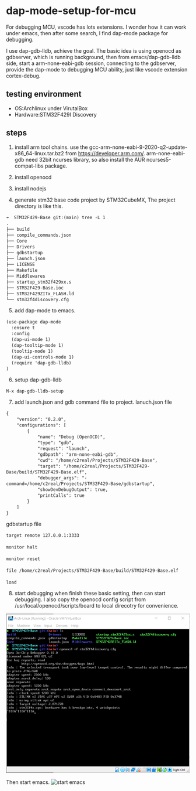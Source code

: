 # dap-mode-setup-for-mcu

For debugging MCU, vscode has lots extensions. I wonder how it can work under emacs, then after some search, I find dap-mode package for debugging.

I use dap-gdb-lldb, achieve the goal. The basic idea is using openocd as gdbserver, which is running background, then from emacs/dap-gdb-lldb side, start a arm-none-eabi-gdb session, connecting to the gdbserver, provide the dap-mode to debugging MCU ability, just like vscode extension cortex-debug.

## testing environment
+ OS:Archlinux under VirutalBox
+ Hardware:STM32F429I Discovery

## steps
1. install arm tool chains.
   use the gcc-arm-none-eabi-9-2020-q2-update-x86_64-linux.tar.bz2 from https://developer.arm.com/. 
   arm-none-eabi-gdb need 32bit ncurses library, so also install the AUR ncurses5-compat-libs package.

2. install openocd
3. install nodejs
4. generate stm32 base code project by STM32CubeMX, The project directory is like this.
```
➜  STM32F429-Base git:(main) tree -L 1
.
├── build
├── compile_commands.json
├── Core
├── Drivers
├── gdbstartup
├── launch.json
├── LICENSE
├── Makefile
├── Middlewares
├── startup_stm32f429xx.s
├── STM32F429-Base.ioc
├── STM32F429ZITx_FLASH.ld
└── stm32f4discovery.cfg
```

5. add dap-mode to emacs.
```
(use-package dap-mode
  :ensure t
  :config
  (dap-ui-mode 1)
  (dap-tooltip-mode 1)
  (tooltip-mode 1)
  (dap-ui-controls-mode 1)
  (require 'dap-gdb-lldb)
)

```

6. setup dap-gdb-lldb
```
M-x dap-gdb-lldb-setup
```

7. add launch.json and gdb command file to project.
lanuch.json file
```
{
    "version": "0.2.0",
    "configurations": [
        {
            "name": "Debug (OpenOCD)",
            "type": "gdb",
            "request": "launch",
            "gdbpath": "arm-none-eabi-gdb",
            "cwd": "/home/c2real/Projects/STM32F429-Base",
            "target": "/home/c2real/Projects/STM32F429-Base/build/STM32F429-Base.elf",
            "debugger_args": "-command=/home/c2real/Projects/STM32F429-Base/gdbstartup",
            "showDevDebugOutput": true,
            "printCalls": true
        }
    ]
}
```
gdbstartup file
```
target remote 127.0.0.1:3333

monitor halt

monitor reset

file /home/c2real/Projects/STM32F429-Base/build/STM32F429-Base.elf

load
```

8. start debugging
when finish these basic setting, then can start debugging.
I also copy the openocd config script from /usr/local/openocd/scripts/board to local direcotry for convenience.

![start openocd](https://github.com/c2real/dap-mode-setup-for-mcu/blob/main/picture/start-openocd.png?raw=true)

Then start emacs.
![start emacs](https://github.com/c2real/dap-mode-setup-for-mcu/blob/main/picture/debugging.gif)

